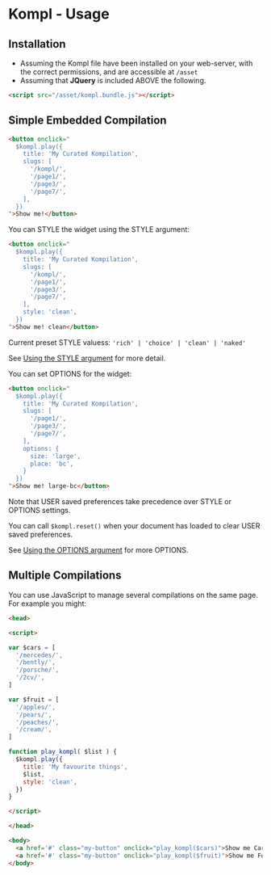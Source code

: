 # Kompl - Usage

## Installation

* Assuming the Kompl file have been installed on your web-server, with the correct permissions, and are accessible at `/asset`
* Assuming that **JQuery** is included ABOVE the following.

```html
<script src="/asset/kompl.bundle.js"></script>
```

## Simple Embedded Compilation

```html
<button onclick="
  $kompl.play({
    title: 'My Curated Kompilation',
    slugs: [
      '/kompl/',
      '/page1/',
      '/page3/',
      '/page7/',
    ],
  })
">Show me!</button>
```

You can STYLE the widget using the STYLE argument:
```html
<button onclick="
  $kompl.play({
    title: 'My Curated Kompilation',
    slugs: [
      '/kompl/',
      '/page1/',
      '/page3/',
      '/page7/',
    ],
    style: 'clean',
  })
">Show me! clean</button>
```

Current preset STYLE valuess: `'rich' | 'choice' | 'clean' | 'naked'`

See [Using the STYLE argument](example-style.md) for more detail.


You can set OPTIONS for the widget:
```html
<button onclick="
  $kompl.play({
    title: 'My Curated Kompilation',
    slugs: [
      '/page1/',
      '/page3/',
      '/page7/',
    ],
    options: {
      size: 'large',
      place: 'bc',
    }
  })
">Show me! large-bc</button>
```

Note that USER saved preferences take precedence over STYLE or OPTIONS settings.

You can call  `$kompl.reset()` when your document has loaded to clear USER saved preferences.

See [Using the OPTIONS argument](example-options.md) for more OPTIONS.


## Multiple Compilations

You can use JavaScript to manage several compilations on the same page. For example you might:

```html
<head>

<script>

var $cars = [
  '/mercedes/',
  '/bently/',
  '/porsche/',
  '/2cv/',
]

var $fruit = [
  '/apples/',
  '/pears/',
  '/peaches/',
  '/cream/',
]

function play_kompl( $list ) {
  $kompl.play({
    title: 'My favourite things',
    $list,
    style: 'clean',
  })
}

</script>

</head>

<body>
  <a href='#' class="my-button" onclick="play_kompl($cars)">Show me Cars</a><br>
  <a href='#' class="my-button" onclick="play_kompl($fruit)">Show me Food</a><br>
</body>

```
